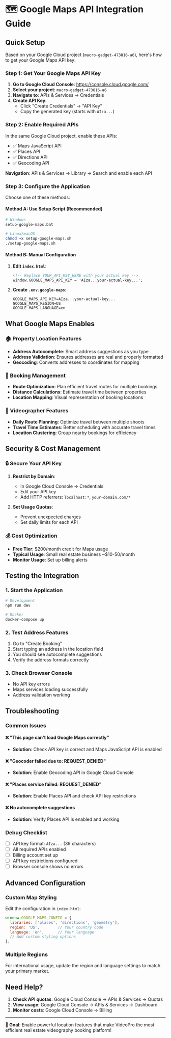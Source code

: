 # 🗺️ Google Maps API Integration Guide

## Quick Setup

Based on your Google Cloud project (`macro-gadget-473816-a6`), here's how to get your Google Maps API key:

### Step 1: Get Your Google Maps API Key

1. **Go to Google Cloud Console**: https://console.cloud.google.com/
2. **Select your project**: `macro-gadget-473816-a6`
3. **Navigate to**: APIs & Services → Credentials
4. **Create API Key**:
   - Click "Create Credentials" → "API Key"
   - Copy the generated key (starts with `AIza...`)

### Step 2: Enable Required APIs

In the same Google Cloud project, enable these APIs:
- ✅ Maps JavaScript API
- ✅ Places API  
- ✅ Directions API
- ✅ Geocoding API

**Navigation**: APIs & Services → Library → Search and enable each API

### Step 3: Configure the Application

Choose one of these methods:

#### Method A: Use Setup Script (Recommended)
```bash
# Windows
setup-google-maps.bat

# Linux/macOS  
chmod +x setup-google-maps.sh
./setup-google-maps.sh
```

#### Method B: Manual Configuration
1. **Edit `index.html`**:
   ```html
   <!-- Replace YOUR_API_KEY_HERE with your actual key -->
   window.GOOGLE_MAPS_API_KEY = 'AIza...your-actual-key...';
   ```

2. **Create `.env.google-maps`**:
   ```env
   GOOGLE_MAPS_API_KEY=AIza...your-actual-key...
   GOOGLE_MAPS_REGION=US
   GOOGLE_MAPS_LANGUAGE=en
   ```

## What Google Maps Enables

### 🏠 Property Location Features
- **Address Autocomplete**: Smart address suggestions as you type
- **Address Validation**: Ensures addresses are real and properly formatted  
- **Geocoding**: Converts addresses to coordinates for mapping

### 📍 Booking Management
- **Route Optimization**: Plan efficient travel routes for multiple bookings
- **Distance Calculations**: Estimate travel time between properties
- **Location Mapping**: Visual representation of booking locations

### 🚗 Videographer Features  
- **Daily Route Planning**: Optimize travel between multiple shoots
- **Travel Time Estimates**: Better scheduling with accurate travel times
- **Location Clustering**: Group nearby bookings for efficiency

## Security & Cost Management

### 🔒 Secure Your API Key
1. **Restrict by Domain**:
   - In Google Cloud Console → Credentials
   - Edit your API key
   - Add HTTP referrers: `localhost:*`, `your-domain.com/*`

2. **Set Usage Quotas**:
   - Prevent unexpected charges
   - Set daily limits for each API

### 💰 Cost Optimization
- **Free Tier**: $200/month credit for Maps usage
- **Typical Usage**: Small real estate business ~$10-50/month
- **Monitor Usage**: Set up billing alerts

## Testing the Integration

### 1. Start the Application
```bash
# Development
npm run dev

# Docker
docker-compose up
```

### 2. Test Address Features
1. Go to "Create Booking"
2. Start typing an address in the location field
3. You should see autocomplete suggestions
4. Verify the address formats correctly

### 3. Check Browser Console
- No API key errors
- Maps services loading successfully
- Address validation working

## Troubleshooting

### Common Issues

#### ❌ "This page can't load Google Maps correctly"
- **Solution**: Check API key is correct and Maps JavaScript API is enabled

#### ❌ "Geocoder failed due to: REQUEST_DENIED"  
- **Solution**: Enable Geocoding API in Google Cloud Console

#### ❌ "Places service failed: REQUEST_DENIED"
- **Solution**: Enable Places API and check API key restrictions

#### ❌ No autocomplete suggestions
- **Solution**: Verify Places API is enabled and working

### Debug Checklist
- [ ] API key format: `AIza...` (39 characters)
- [ ] All required APIs enabled
- [ ] Billing account set up
- [ ] API key restrictions configured
- [ ] Browser console shows no errors

## Advanced Configuration

### Custom Map Styling
Edit the configuration in `index.html`:
```javascript
window.GOOGLE_MAPS_CONFIG = {
  libraries: ['places', 'directions', 'geometry'],
  region: 'US',        // Your country code
  language: 'en',      // Your language
  // Add custom styling options
};
```

### Multiple Regions
For international usage, update the region and language settings to match your primary market.

## Need Help?

1. **Check API quotas**: Google Cloud Console → APIs & Services → Quotas
2. **View usage**: Google Cloud Console → APIs & Services → Dashboard  
3. **Monitor costs**: Google Cloud Console → Billing

---

**🎯 Goal**: Enable powerful location features that make VideoPro the most efficient real estate videography booking platform!